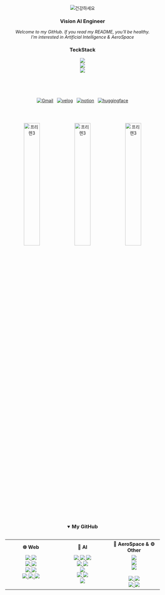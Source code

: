 <div align="center">
  
  ![건강하세요](https://github.com/user-attachments/assets/db14d888-dd48-42ef-a54f-28bcfa972d49)
  <br>
 
  <h3>Vision AI Engineer</h3>
 
 
  <i>
    Welcome to my GitHub. If you read my README, you'll be healthy.
  </i>
  
  <br>
  <i>
  I'm interested in Artificial Intelligence & AeroSpace
  </i>
  
  <h3>TeckStack</h3>
  
  <a href="https://skillicons.dev">
     <img src="https://skillicons.dev/icons?i=python,c,cpp,java" />
     <br/>
     <img src="https://skillicons.dev/icons?i=pytorch,sklearn,tensorflow,nodejs" />
     <br/>
     <img src="https://skillicons.dev/icons?i=vscode,visualstudio,eclipse,anaconda" />
  </a>
<br>
  <br>
    <br>
      <br>
    <p align="center">
    <br>
   <a href="mailto:tjddls207@gmail.com"><img alt="Gmail" src="https://img.shields.io/badge/Gmail-D14836?style=for-the-badge&logo=gmail&logoColor=white"/></a> &nbsp
   <a href="https://velog.io/@espada105/posts" target="_blank"><img alt="velog" src="https://img.shields.io/badge/Velog-20C997?style=for-the-badge&logo=Velog&logoColor=white"/></a> &nbsp
   <a href="https://www.notion.so/Developer_SeongIn-Hong-968f29ca627e4f51b306aafdf47d6db7" target="_blank"><img alt="notion" src="https://img.shields.io/badge/notion-000000?style=for-the-badge&logo=Notion&logoColor=white"/></a> &nbsp
  <a href="https://huggingface.co/espada105" target="_blank"><img alt="huggingface" src="https://img.shields.io/badge/huggingface-FFD21E?style=for-the-badge&logo=huggingFace&logoColor=black"/></a>   
  </p> 
  
  <br>
    <br>
      <br>
<img src="https://github.com/user-attachments/assets/7d73e9ee-5cdf-4b1f-b6cc-4ac9713db4e2" width="32%" alt="프리렌3">
<img src="https://github.com/user-attachments/assets/7d73e9ee-5cdf-4b1f-b6cc-4ac9713db4e2" width="32%" alt="프리렌3">
<img src="https://github.com/user-attachments/assets/7d73e9ee-5cdf-4b1f-b6cc-4ac9713db4e2" width="32%" alt="프리렌3">
<!-- <img src="https://github.com/user-attachments/assets/7d73e9ee-5cdf-4b1f-b6cc-4ac9713db4e2" width="16%" alt="프리렌3">
<img src="https://github.com/user-attachments/assets/7d73e9ee-5cdf-4b1f-b6cc-4ac9713db4e2" width="16%" alt="프리렌3">
<img src="https://github.com/user-attachments/assets/7d73e9ee-5cdf-4b1f-b6cc-4ac9713db4e2" width="16%" alt="프리렌3">
 -->


  <br>
    <br>
      <br>
      
  <details open>
    <summary><h3 style="display: inline-block;">My GitHub</h3></summary>

  <table width="100%">
    <tr>
      <th align="center" width="33%">🌐 Web</th>
      <th align="center" width="33%">🧠 AI</th>
      <th align="center" width="33%">🚀 AeroSpace & ⚙️ Other</th>
    </tr>
    <tr>
      <td align="center" valign="top">
        <a href="https://github.com/espada105/summerproject" target="_blank">
          <img src="https://img.shields.io/badge/Summer_Project-181717?style=for-the-badge&logo=github&logoColor=white"/>
        </a>
        <a href="https://github.com/espada105/React" target="_blank">
          <img src="https://img.shields.io/badge/React-181717?style=for-the-badge&logo=react&logoColor=61DAFB"/>
        </a>
        <br>
        <a href="https://github.com/espada105/HSU_FestivalSite" target="_blank">
          <img src="https://img.shields.io/badge/HSU_Festival_Site-181717?style=for-the-badge&logo=github&logoColor=white"/>
        </a>
        <a href="https://github.com/espada105/LikeLion_Hackathon_2023" target="_blank">
          <img src="https://img.shields.io/badge/LikeLion_Hackathon_2023-181717?style=for-the-badge&logo=github&logoColor=white"/>
        </a>
        <br>
        <a href="https://github.com/espada105/LikeLion_Ideathon_2023" target="_blank">
          <img src="https://img.shields.io/badge/LikeLion_Ideathon_2023-181717?style=for-the-badge&logo=github&logoColor=white"/>
        </a>
        <a href="https://github.com/espada105/InternetProgramming" target="_blank">
          <img src="https://img.shields.io/badge/Internet_Programming-181717?style=for-the-badge&logo=github&logoColor=white"/>
        </a>
        <br>
        <a href="https://github.com/espada105/Chippo_web" target="_blank">
          <img src="https://img.shields.io/badge/Chippo_Web-181717?style=for-the-badge&logo=github&logoColor=white"/>
        </a>
        <a href="https://github.com/espada105/helpService" target="_blank">
          <img src="https://img.shields.io/badge/Help_Service-181717?style=for-the-badge&logo=github&logoColor=white"/>
        </a>
        <a href="https://github.com/espada105/HSU_FestivalSite_Front" target="_blank">
          <img src="https://img.shields.io/badge/HSU_Festival_Frontend-181717?style=for-the-badge&logo=github&logoColor=white"/>
        </a>
      </td>
      <td align="center" valign="top">
        <a href="https://github.com/espada105/OpenCV" target="_blank">
          <img src="https://img.shields.io/badge/OpenCV-181717?style=for-the-badge&logo=opencv&logoColor=white"/>
        </a>
        <a href="https://github.com/espada105/ArtificialIntelligenceAlgorithm" target="_blank">
          <img src="https://img.shields.io/badge/AI_Algorithm-181717?style=for-the-badge&logo=github&logoColor=white"/>
        </a>
        <a href="https://github.com/espada105/AI_Predicting_Pregnancy_Success" target="_blank">
          <img src="https://img.shields.io/badge/AI_Pregnancy_Prediction-181717?style=for-the-badge&logo=github&logoColor=white"/>
        </a>
        <br>
        <a href="https://github.com/espada105/NewRecipe" target="_blank">
          <img src="https://img.shields.io/badge/New_Recipe-181717?style=for-the-badge&logo=github&logoColor=white"/>
        </a>
        <a href="https://github.com/espada105/NVIDIA-CUDA-Parallel-Processing" target="_blank">
          <img src="https://img.shields.io/badge/NVIDIA_CUDA-181717?style=for-the-badge&logo=nvidia&logoColor=76B900"/>
        </a>
        <br>
        <a href="https://github.com/espada105/Artificial-Intelligence-Programming" target="_blank">
          <img src="https://img.shields.io/badge/AI_Programming-181717?style=for-the-badge&logo=github&logoColor=white"/>
        </a>
        <br>
        <a href="https://github.com/espada105/MachineLearning" target="_blank">
          <img src="https://img.shields.io/badge/Machine_Learning-181717?style=for-the-badge&logo=scikit-learn&logoColor=F7931E"/>
        </a>
        <a href="https://github.com/espada105/DisplayDefectPredictionModel" target="_blank">
          <img src="https://img.shields.io/badge/Display_Defect_Prediction-181717?style=for-the-badge&logo=github&logoColor=white"/>
        </a>
        <br>
        <a href="https://github.com/espada105/ComputerVision-and-Deep-learning" target="_blank">
          <img src="https://img.shields.io/badge/CV_&_Deep_Learning-181717?style=for-the-badge&logo=github&logoColor=white"/>
        </a>
      </td>
      <td align="center" valign="top">
        <a href="https://github.com/espada105/satellite_simulator" target="_blank">
          <img src="https://img.shields.io/badge/Satellite_Simulator-181717?style=for-the-badge&logo=github&logoColor=white"/>
        </a>
        <br>
        <a href="https://github.com/espada105/Satellite_image_processing" target="_blank">
          <img src="https://img.shields.io/badge/satellite_image_processing-181717?style=for-the-badge&logo=github&logoColor=white"/>
        </a>
        <br>
        <a href="https://github.com/gugyeoj1n/LLM-For-UAV-Control-In-Unity" target="_blank">
            <img src="https://img.shields.io/badge/LLM_For_UAV_Control_In_Unity-181717?style=for-the-badge&logo=github&logoColor=white"/>
        </a>
        <br>
        <br>
        <a href="https://github.com/espada105/Algorithm" target="_blank">
          <img src="https://img.shields.io/badge/Algorithm-181717?style=for-the-badge&logo=github&logoColor=white"/>
        </a>
        <a href="https://github.com/espada105/Discord_HitoriGotoh" target="_blank">
          <img src="https://img.shields.io/badge/Discord_Bot-181717?style=for-the-badge&logo=discord&logoColor=5865F2"/>
        </a>
        <br>
        <a href="https://github.com/espada105/ToyProject" target="_blank">
          <img src="https://img.shields.io/badge/Toy_Projects-181717?style=for-the-badge&logo=github&logoColor=white"/>
        </a>
        <a href="https://github.com/espada105/ProgramingPractice" target="_blank">
          <img src="https://img.shields.io/badge/Programming_Practice-181717?style=for-the-badge&logo=github&logoColor=white"/>
        </a>
      </td>
    </tr>
  </table>
  </details>
  
</div>
